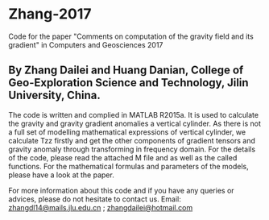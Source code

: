 # Zhang-2017
Code for the paper "Comments on computation of the gravity field and its gradient" in Computers and Geosciences 2017

By Zhang Dailei and Huang Danian, College of Geo-Exploration Science and Technology, Jilin University, China. 
-----------------------------------------------------------------------------------------------------------------------

The code is written and complied in MATLAB R2015a. It is used to calculate the gravity and gravity gradient anomalies a vertical 
cylinder. As there is not a full set of modelling mathematical expressions of vertical cylinder, we calculate Tzz firstly and
get the other components of gradient tensors and gravity anomaly through transforming in frequency domain. For the details of the
code, please read the attached M file and as well as the called functions. For the mathematical formulas and parameters of the
models, please have a look at the paper. 

For more information about this code and if you have any queries or advices, please do not hesitate to contact us. 
Email: zhangdl14@mails.jlu.edu.cn ; zhangdailei@hotmail.com
